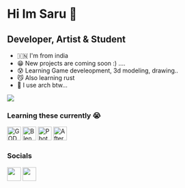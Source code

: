 Hi Im Saru 🐶
===============================

Developer, Artist & Student
-----------------------------

* 🇮🇳 I'm from india
* 😁 New projects are coming soon :) ....
* 😰 Learning Game develeopment, 3d modeling, drawing..
* 😼 Also learning rust
* 🐧 I use arch btw...

<a href="https://www.github.com/heartbrokencat" target="_blank" rel="noreferrer"><img
src="https://img.shields.io/github/followers/heartbrokencat?logo=github&style=for-the-badge&color=0891b2&labelColor=1c1917" /></a>

### Learning these currently 😭


<p align="left">
<a href="https://godotengine.org" target="_blank" rel="noreferrer"><img src="https://godotengine.org/assets/press/icon_color_outline.png" width="32" height="32" alt="GODOT" /></a>
<a href="https://www.blender.org/" target="_blank" rel="noreferrer"><img src="https://static-00.iconduck.com/assets.00/blender-icon-128x104-2gx6oi2b.png" width="32" height="32" alt="Blender" /></a>
<a href="https://www.adobe.com/uk/products/photoshop.html" target="_blank" rel="noreferrer"><img src="https://www.adobe.com/content/dam/acom/one-console/icons_rebrand/ps_appicon.svg" width="32" height="32" alt="Photoshop" /></a>
<a href="https://www.adobe.com/uk/products/aftereffects.html" target="_blank" rel="noreferrer"><img src="https://www.adobe.com/content/dam/cc/us/en/products/ccoverview/ae_cc_app_RGB.svg" width="32" height="32" alt="After Effects" /></a>
</p>


### Socials

<p align="left"> <a href="https://saru.oia.bio/april2025" target="_blank" rel="noreferrer"><img src="https://imgs.search.brave.com/x6X5AC15C1oxgs2e_yKp6u-xDgH9x8we7o5tnWB83wM/rs:fit:860:0:0/g:ce/aHR0cHM6Ly9jZG4t/aWNvbnMtcG5nLmZs/YXRpY29uLmNvbS8x/MjgvMTM4NC8xMzg0/MDYwLnBuZw" width="32" height="32" /></a> <a href="https://www.github.com/heartbrokencat" target="_blank" rel="noreferrer"><img 
<p align="left"> <a href="https://www.instagram.com/saru.cloudy" target="_blank" rel="noreferrer"><img src="https://static.xx.fbcdn.net/rsrc.php/v3/yx/r/tBxa1IFcTQH.png" width="32" height="32" /></a> <a href="https://www.github.com/dheartbrokencat" target="_blank" rel="noreferrer"><img 
